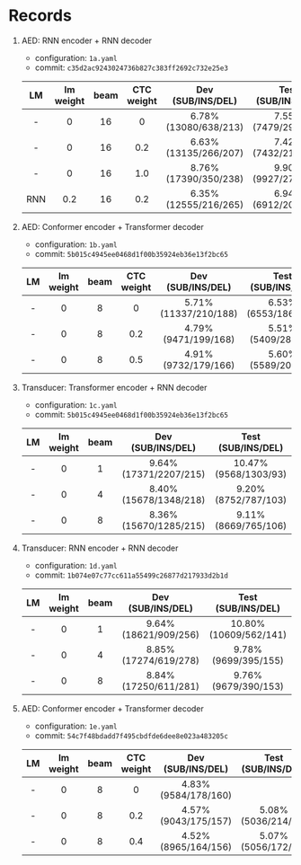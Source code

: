 # Records

1. AED: RNN encoder + RNN decoder

    * configuration: `1a.yaml`
    * commit: `c35d2ac9243024736b827c383ff2692c732e25e3`

    | LM | lm weight | beam | CTC weight | Dev (SUB/INS/DEL) | Test (SUB/INS/DEL) |
    |:---:|:---:|:---:|:---:|:---:|:---:|
    | - | 0 | 16 | 0 | 6.78% (13080/638/213) | 7.55% (7479/298/136) |
    | - | 0 | 16 | 0.2 | 6.63% (13135/266/207) | 7.42% (7432/218/125) |
    | - | 0 | 16 | 1.0 | 8.76% (17390/350/238) | 9.90% (9927/279/168) |
    | RNN | 0.2 | 16 | 0.2 | 6.35% (12555/216/265) | 6.94% (6912/200/157) |

2. AED: Conformer encoder + Transformer decoder

    * configuration: `1b.yaml`
    * commit: `5b015c4945ee0468d1f00b35924eb36e13f2bc65`

    | LM | lm weight | beam | CTC weight | Dev (SUB/INS/DEL) | Test (SUB/INS/DEL) |
    |:---:|:---:|:---:|:---:|:---:|:---:|
    | - | 0 | 8 | 0 | 5.71% (11337/210/188) | 6.53% (6553/186/105) |
    | - | 0 | 8 | 0.2 | 4.79% (9471/199/168) | 5.51% (5409/286/77) |
    | - | 0 | 8 | 0.5 | 4.91% (9732/179/166) | 5.60% (5589/202/81) |

3. Transducer: Transformer encoder + RNN decoder

    * configuration: `1c.yaml`
    * commit: `5b015c4945ee0468d1f00b35924eb36e13f2bc65`

    | LM | lm weight | beam | Dev (SUB/INS/DEL) | Test (SUB/INS/DEL) |
    |:---:|:---:|:---:|:---:|:---:|
    | - | 0 | 1 | 9.64% (17371/2207/215) | 10.47% (9568/1303/93) |
    | - | 0 | 4 | 8.40% (15678/1348/218) | 9.20% (8752/787/103) |
    | - | 0 | 8 | 8.36% (15670/1285/215) | 9.11% (8669/765/106) |

4. Transducer: RNN encoder + RNN decoder

    * configuration: `1d.yaml`
    * commit: `1b074e07c77cc611a55499c26877d217933d2b1d`

    | LM | lm weight | beam | Dev (SUB/INS/DEL) | Test (SUB/INS/DEL) |
    |:---:|:---:|:---:|:---:|:---:|
    | - | 0 | 1 | 9.64% (18621/909/256) | 10.80% (10609/562/141) |
    | - | 0 | 4 | 8.85% (17274/619/278) | 9.78% (9699/395/155) |
    | - | 0 | 8 | 8.84% (17250/611/281) | 9.76% (9679/390/153) |

5. AED: Conformer encoder + Transformer decoder

    * configuration: `1e.yaml`
    * commit: `54c7f48bdadd7f495cbdfde6dee8e023a483205c`

    | LM | lm weight | beam | CTC weight | Dev (SUB/INS/DEL) | Test (SUB/INS/DEL) |
    |:---:|:---:|:---:|:---:|:---:|:---:|
    | - | 0 | 8 | 0 | 4.83% (9584/178/160) |  |
    | - | 0 | 8 | 0.2 | 4.57% (9043/175/157) | 5.08% (5036/214/77) |
    | - | 0 | 8 | 0.4 | 4.52% (8965/164/156) | 5.07% (5056/172/80) |
